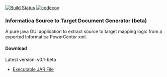 [![Build Status](https://travis-ci.com/samik-saha/infa-s2t-gen.svg?branch=master)](https://travis-ci.com/samik-saha/infa-s2t-gen)
[![codecov](https://codecov.io/gh/samik-saha/infa-s2t-gen/branch/master/graph/badge.svg)](https://codecov.io/gh/samik-saha/infa-s2t-gen)


### Informatica Source to Target Document Generator (beta)
A pure java GUI application to extract source to target mapping logic from a exported Informatica PowerCenter xml.

#### Download

Latest version: v0.1-beta
* [Executable JAR File][1]

[1]: https://github.com/samik-saha/infa-s2t-gen/releases/download/v0.1-beta/infa-s2t-gen-0.0.1-beta.jar
